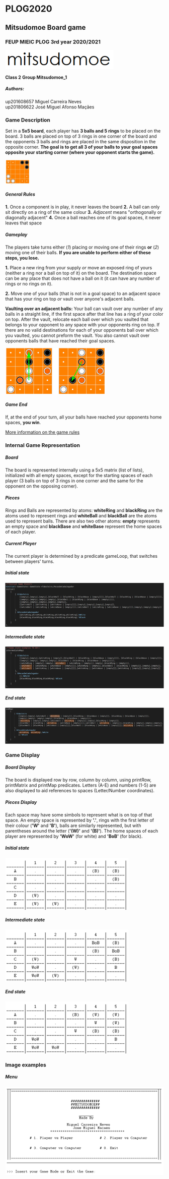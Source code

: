 # PLOG2020
## Mitsudomoe Board game
### FEUP MIEIC PLOG 3rd year 2020/2021

![mitsudomoe logo](./docs/logo.png "Mitsudomoe Logo")

__Class 2__
__Group Mitsudomoe_1__

##### Authors:
up201608657 Miguel Carreira Neves  
up201806622 José Miguel Afonso Maçães

### Game Description

Set in a __5x5 board__, each player has __3 balls and 5 rings__ to be placed on the board. 3 balls are placed on top of 3 rings in one corner of the board and the opponents 3 balls and rings are placed in the same disposition in the opposite corner. __The goal is to get all 3 of your balls to your goal spaces opposite your starting corner (where your opponent starts the game).__

![starting disposition](./docs/starting_disposition.png "Starting Disposition")

##### General Rules
__1.__ Once a component is in play, it never leaves the board
__2.__ A ball can only sit directly on a ring of the same colour
__3.__ _Adjacent_ means "orthogonally or diagonally adjacent"
__4.__ Once a ball reaches one of its goal spaces, it never leaves that space

##### Gameplay
The players take turns either (_1_) placing or moving one of their rings __or__ (_2_) moving one of their balls. __If you are unable to perform either of these steps, you lose.__

__1.__ Place a new ring from your supply _or_ move an exposed ring of yours (neither a ring nor a ball on top of it) on the board. The destination space can be any place that does not have a ball on it (it can have any number of rings or no rings on it).

__2.__ Move one of your balls (that is not in a goal space) to an adjacent space that has your ring on top _or_ vault over anyone's adjacent balls.

__Vaulting over an adjacent balls:__ Your ball can vault over any number of any balls in a straight line, if the first space after that line has a ring of your color on top. After the vault, relocate each ball over which you vaulted that belongs to your opponent to any space with your opponents ring on top. If there are no valid destinations for each of your opponents ball over which you vaulted, you cannot preform the vault. You also cannot vault over opponents balls that have reached their goal spaces.

![vaulting over adjacent balls](./docs/vault.png "Vaulting Over Adjacent Balls")

##### Game End
If, at the end of your turn, all your balls have reached your opponents home spaces, __you win__.

[More information on the game rules](https://nestorgames.com/rulebooks/MITSUDOMOE_EN.pdf)

### Internal Game Representation

##### Board
The board is represented internally using a 5x5 matrix (list of lists), initialized with all empty spaces, except for the starting spaces of each player (3 balls on top of 3 rings in one corner and the same for the opponent on the opposing corner).

##### Pieces
Rings and Balls are represented by atoms: __whiteRing__ and __blackRing__ are the atoms used to represent rings and __whiteBall__ and __blackBall__ are the atoms used to represent balls.
There are also two other atoms: __empty__ represents an empty space and __blackBase__ and __whiteBase__ represent the home spaces of each player.

##### Current Player
The current player is determined by a predicate gameLoop, that switches between players' turns.

##### Initial state
![initial state](./docs/initial_state_prolog.png "Initial State Code")

##### Intermediate state
![intermediate state](./docs/intermediate_state_prolog.png "Intermediate State Code")

##### End state
![end state](./docs/end_state_prolog.png "End State Code")

### Game Display

##### Board Display
The board is displayed row by row, column by column, using printRow, printMatrix and printMap predicates. Letters (A-E) and numbers (1-5) are also displayed to aid references to spaces (Letter/Number coordinates).

##### Pieces Display
Each space may have some simbols to represent what is on top of that space. An empty space is represented by __'.'__, rings with the first letter of their colour (__'W'__ and __'B'__), balls are similarly represented, but with parentheses around the letter (__'(W)'__ and __'(B)'__). The home spaces of each player are represented by __'WoW'__ (for white) and __'BoB'__ (for black).

##### Initial state
![initial state](./docs/initial_state.png "Initial State Representation")

##### Intermediate state
![intermediate state](./docs/intermediate_state.png "Intermediate State Representation")

##### End state
![end state](./docs/end_state.png "End State Representation")

### Image examples
##### Menu
![menu](./docs/menu.png "Menu")